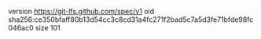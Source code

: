 version https://git-lfs.github.com/spec/v1
oid sha256:ce350bfaff80b13d54cc3c8cd31a4fc271f2bad5c7a5d3fe71bfde98fc046ac0
size 101
